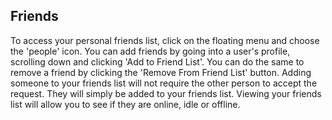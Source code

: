 ## Friends
To access your personal friends list, click on the floating menu and choose the 'people' icon. 
You can add friends by going into a user's profile, scrolling down and clicking 'Add to Friend List'. You can do the same to remove a friend by clicking the 'Remove From Friend List' button.
Adding someone to your friends list will not require the other person to accept the request. They will simply be added to your friends list.
Viewing your friends list will allow you to see if they are online, idle or offline.
